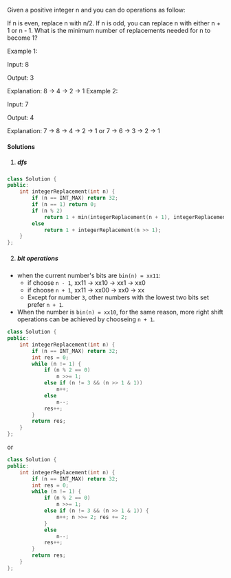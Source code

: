 Given a positive integer n and you can do operations as follow:

If n is even, replace n with n/2.
If n is odd, you can replace n with either n + 1 or n - 1.
What is the minimum number of replacements needed for n to become 1?

Example 1:

Input:
8

Output:
3

Explanation:
8 -> 4 -> 2 -> 1
Example 2:

Input:
7

Output:
4

Explanation:
7 -> 8 -> 4 -> 2 -> 1
or
7 -> 6 -> 3 -> 2 -> 1

#### Solutions

1. ##### dfs

```cpp
class Solution {
public:
    int integerReplacement(int n) {
        if (n == INT_MAX) return 32;
        if (n == 1) return 0;
        if (n % 2)
            return 1 + min(integerReplacement(n + 1), integerReplacement(n - 1));
        else
            return 1 + integerReplacement(n >> 1);
    }
};
```


2. ##### bit operations

- when the current number's bits are `bin(n) = xx11`:
    - if choose `n - 1`, xx11 -> xx10 -> xx1 -> xx0
    - if choose `n + 1`, xx11 -> xx00 -> xx0 ->  xx
    - Except for number `3`, other numbers with the lowest two bits set prefer `n + 1`.
- When the number is `bin(n) = xx10`, for the same reason, more right shift operations can be achieved by chooseing `n + 1`.

```cpp
class Solution {
public:
    int integerReplacement(int n) {
        if (n == INT_MAX) return 32;
        int res = 0;
        while (n != 1) {
            if (n % 2 == 0)
                n >>= 1;
            else if (n != 3 && (n >> 1 & 1))
                n++;
            else
                n--;
            res++;
        }
        return res;
    }
};
```

or

```cpp
class Solution {
public:
    int integerReplacement(int n) {
        if (n == INT_MAX) return 32;
        int res = 0;
        while (n != 1) {
            if (n % 2 == 0)
                n >>= 1;
            else if (n != 3 && (n >> 1 & 1)) {
                n++; n >>= 2; res += 2;
            }
            else
                n--;
            res++;
        }
        return res;
    }
};
```